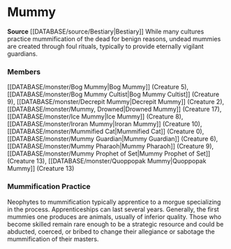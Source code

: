 ﻿---
creature_family: Mummy
id: '74'
name: Mummy
rarity: Common
rus_type_level: null
source: '[[DATABASE/source/Bestiary|Bestiary]]'
trait: null
type: Creature Family

---
# Mummy

**Source** [[DATABASE/source/Bestiary|Bestiary]]
While many cultures practice mummification of the dead for benign reasons, undead mummies are created through foul rituals, typically to provide eternally vigilant guardians.

### Members

[[DATABASE/monster/Bog Mummy|Bog Mummy]] (Creature 5), [[DATABASE/monster/Bog Mummy Cultist|Bog Mummy Cultist]] (Creature 9), [[DATABASE/monster/Decrepit Mummy|Decrepit Mummy]] (Creature 2), [[DATABASE/monster/Mummy, Drowned|Drowned Mummy]] (Creature 17), [[DATABASE/monster/Ice Mummy|Ice Mummy]] (Creature 8), [[DATABASE/monster/Iroran Mummy|Iroran Mummy]] (Creature 10), [[DATABASE/monster/Mummified Cat|Mummified Cat]] (Creature 0), [[DATABASE/monster/Mummy Guardian|Mummy Guardian]] (Creature 6), [[DATABASE/monster/Mummy Pharaoh|Mummy Pharaoh]] (Creature 9), [[DATABASE/monster/Mummy Prophet of Set|Mummy Prophet of Set]] (Creature 13), [[DATABASE/monster/Quoppopak Mummy|Quoppopak Mummy]] (Creature 13)

###  Mummification Practice

Neophytes to mummification typically apprentice to a morgue specializing in the process. Apprenticeships can last several years. Generally, the first mummies one produces are animals, usually of inferior quality. Those who become skilled remain rare enough to be a strategic resource and could be abducted, coerced, or bribed to change their allegiance or sabotage the mummification of their masters.
